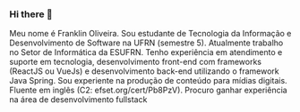 ### Hi there 👋

Meu nome é Franklin Oliveira. Sou estudante de Tecnologia da Informação e Desenvolvimento de Software na UFRN (semestre 5). Atualmente trabalho no Setor de Informática da ESUFRN. Tenho experiência em atendimento e suporte em tecnologia, desenvolvimento front-end com frameworks (ReactJS ou VueJs) e desenvolvimento back-end utilizando o framework Java Spring. Sou experiente na produção de conteúdo para mídias digitais. Fluente em inglês (C2: efset.org/cert/Pb8PzV). Procuro ganhar experiência na área de desenvolvimento fullstack
